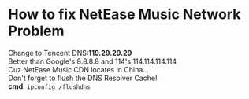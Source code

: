 # How to fix NetEase Music Network Problem
Change to Tencent DNS:**119.29.29.29**<br>
Better than Google's 8.8.8.8 and 114's 114.114.114.114<br>
Cuz NetEase Music CDN locates in China...<br>
Don't forget to flush the DNS Resolver Cache!<br>
**cmd**: ``` ipconfig /flushdns ```
